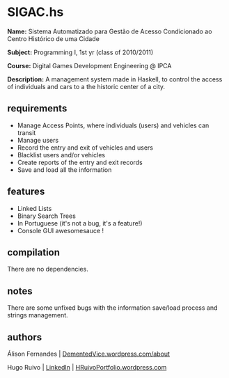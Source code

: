 SIGAC.hs
====
__Name:__ Sistema Automatizado para Gestão de Acesso Condicionado ao Centro Histórico de uma Cidade

__Subject:__ Programming I, 1st yr (class of 2010/2011)

__Course:__ Digital Games Development Engineering @ IPCA

__Description:__ A management system made in Haskell, to control the access of individuals and cars to a the historic center of a city.

requirements
-----------------
* Manage Access Points, where individuals (users) and vehicles can transit
* Manage users
* Record the entry and exit of vehicles and users
* Blacklist users and/or vehicles
* Create reports of the entry and exit records
* Save and load all the information

features
--------
* Linked Lists
* Binary Search Trees
* In Portuguese (it's not a bug, it's a feature!)
* Console GUI awesomesauce !

compilation
---------------
There are no dependencies. 

notes
-----
There are some unfixed bugs with the information save/load process and strings management.

authors
--------

Álison Fernandes  | [DementedVice.wordpress.com/about](http://dementedvice.wordpress.com/about/)

Hugo Ruivo | [LinkedIn](http://pt.linkedin.com/in/hruivo89) | [HRuivoPortfolio.wordpress.com](http://hruivoportfolio.wordpress.com/)

